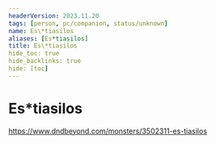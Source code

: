 ```yaml
---
headerVersion: 2023.11.20
tags: [person, pc/companion, status/unknown]
name: Es\*tiasilos
aliases: [Es*tiasilos]
title: Es\*tiasilos
hide_toc: true
hide_backlinks: true
hide: [toc]
---
```

# Es\*tiasilos

https://www.dndbeyond.com/monsters/3502311-es-tiasilos